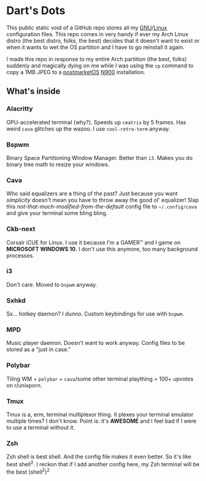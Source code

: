 # Dart's Dots
This public static void of a GitHub repo stores all my [GNU](https://en.wikipedia.org/wiki/Richard_Stallman)/[Linux](https://en.wikipedia.org/wiki/Linus_Sebastian) configuration files. This repo comes in very handy if ever my Arch Linux distro (the best distro, folks, the best) decides that it doesn't want to exist or when it wants to wet the OS partition and I have to go reinstall it again.

I made this repo in response to my entire Arch partition (the best, folks) suddenly and magically dying on me while I was using the `cp` command to copy a 1MB JPEG to a [postmarketOS](https://postmarketos.org/) [N900](https://wiki.postmarketos.org/wiki/Nokia_N900) installation.

## What's inside


### Alacritty
GPU-accelerated terminal (why?). Speeds up `cmatrix` by 5 frames. Has weird `cava` glitches up the wazoo. I use `cool-retro-term` anyway.

### Bspwm
Binary Space Partitioning Window Manager. Better than `i3`. Makes you do binary tree math to resize your windows.


### Cava
Who said equalizers are a thing of the past? Just because you want *simplicity* doesn't mean you have to throw away the good ol' equalizer! Slap this *not-that-much-modified-from-the-default* config file to `~/.config/cava` and give your terminal some bling bling.

### Ckb-next
Corsair iCUE for Linux. I use it because I'm a GAMER™ and I game on **MICROSOFT WINDOWS 10**. I don't use this anymore, too many background processes.

### i3
Don't care. Moved to `bspwm` anyway.

### Sxhkd
Sx... hotkey daemon? I dunno. Custom keybindings for use with `bspwm`.

### MPD
Music player daemon. Doesn't want to work anyway. Config files to be stored as a "just in case."

### Polybar
Tiling WM + `polybar` + `cava`/some other terminal plaything = 100+ upvotes on r/unixporn.

### Tmux
Tmux is a, erm, terminal multiplexor thing. It plexes your terminal emulator multiple times? I don't know. Point is: it's **AWESOME** and I feel bad if I were to use a terminal without it.

### Zsh
Zsh shell is best shell. And the config file makes it even better. So it's like best shell<sup>2</sup>. I reckon that if I add another config here, my Zsh terminal will be the best (shell<sup>2</sup>)<sup>2</sup>
